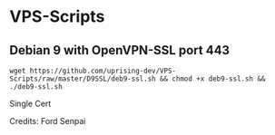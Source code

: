 # VPS-Scripts

## Debian 9 with OpenVPN-SSL port 443
```shell
wget https://github.com/uprising-dev/VPS-Scripts/raw/master/D9SSL/deb9-ssl.sh && chmod +x deb9-ssl.sh && ./deb9-ssl.sh
```
Single Cert

Credits: Ford Senpai

